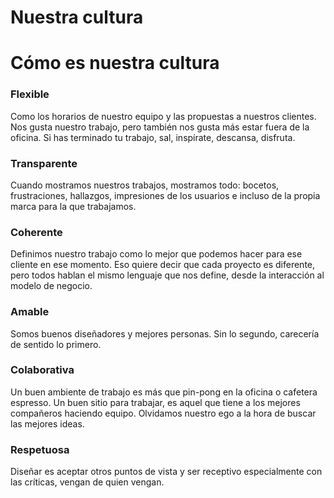 # Nuestra cultura

<h1 class="big-title">Cómo es nuestra cultura</h1>

### Flexible
Como los horarios de nuestro equipo y las propuestas a nuestros clientes. Nos gusta nuestro trabajo, pero también nos gusta más estar fuera de la oficina. Si has terminado tu trabajo, sal, inspírate, descansa, disfruta.

### Transparente
Cuando mostramos nuestros trabajos, mostramos todo: bocetos, frustraciones, hallazgos, impresiones de los usuarios e incluso de la propia marca para la que trabajamos.

### Coherente
Definimos nuestro trabajo como lo mejor que podemos hacer para ese cliente en ese momento. Eso quiere decir que cada proyecto es diferente, pero todos hablan el mismo lenguaje que nos define, desde la interacción al modelo de negocio.

### Amable
Somos buenos diseñadores y mejores personas. Sin lo segundo, carecería de sentido lo primero.

### Colaborativa
Un buen ambiente de trabajo es más que pin-pong en la oficina o cafetera espresso. Un buen sitio para trabajar, es aquel que tiene a los mejores compañeros haciendo equipo. Olvidamos nuestro ego a la hora de buscar las mejores ideas.

### Respetuosa
Diseñar es aceptar otros puntos de vista y ser receptivo especialmente con las críticas, vengan de quien vengan.
